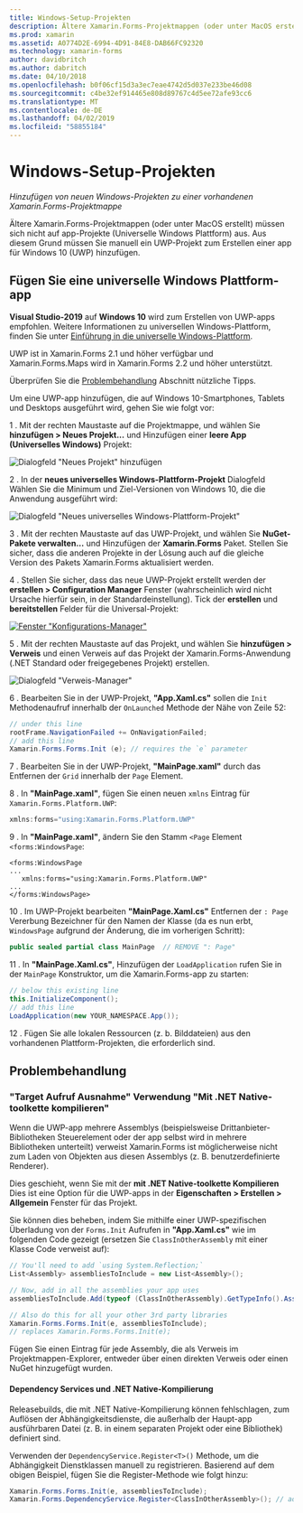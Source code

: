 ```yaml
---
title: Windows-Setup-Projekten
description: Ältere Xamarin.Forms-Projektmappen (oder unter MacOS erstellt) keine Projekte für die universelle Windows-Plattform, und daher wird in diesem Artikel erläutert, wie einer vorhandenen Xamarin.Forms-Projektmappe ein neues UWP-Projekt hinzugefügt.
ms.prod: xamarin
ms.assetid: A0774D2E-6994-4D91-84E8-DAB66FC92320
ms.technology: xamarin-forms
author: davidbritch
ms.author: dabritch
ms.date: 04/10/2018
ms.openlocfilehash: b0f06cf15d3a3ec7eae4742d5d037e233be46d08
ms.sourcegitcommit: c4be32ef914465e808d89767c4d5ee72afe93cc6
ms.translationtype: MT
ms.contentlocale: de-DE
ms.lasthandoff: 04/02/2019
ms.locfileid: "58855184"
---
```

# <a name="setup-windows-projects"></a>Windows-Setup-Projekten

_Hinzufügen von neuen Windows-Projekten zu einer vorhandenen Xamarin.Forms-Projektmappe_

Ältere Xamarin.Forms-Projektmappen (oder unter MacOS erstellt) müssen sich nicht auf app-Projekte (Universelle Windows Plattform) aus. Aus diesem Grund müssen Sie manuell ein UWP-Projekt zum Erstellen einer app für Windows 10 (UWP) hinzufügen.

## <a name="add-a-universal-windows-platform-app"></a>Fügen Sie eine universelle Windows Plattform-app

**Visual Studio-2019** auf **Windows 10** wird zum Erstellen von UWP-apps empfohlen. Weitere Informationen zu universellen Windows-Plattform, finden Sie unter [Einführung in die universelle Windows-Plattform](/windows/uwp/get-started/universal-application-platform-guide/).

UWP ist in Xamarin.Forms 2.1 und höher verfügbar und Xamarin.Forms.Maps wird in Xamarin.Forms 2.2 und höher unterstützt.

Überprüfen Sie die <a href="#troubleshooting">Problembehandlung</a> Abschnitt nützliche Tipps.

Um eine UWP-app hinzufügen, die auf Windows 10-Smartphones, Tablets und Desktops ausgeführt wird, gehen Sie wie folgt vor:

 1 . Mit der rechten Maustaste auf die Projektmappe, und wählen Sie **hinzufügen > Neues Projekt...**  und Hinzufügen einer **leere App (Universelles Windows)** Projekt:

  ![](universal-images/add-wu.png "Dialogfeld \"Neues Projekt\" hinzufügen")

 2 . In der **neues universelles Windows-Plattform-Projekt** Dialogfeld Wählen Sie die Minimum und Ziel-Versionen von Windows 10, die die Anwendung ausgeführt wird:

  ![](universal-images/target-version.png "Dialogfeld \"Neues universelles Windows-Plattform-Projekt\"")

 3 . Mit der rechten Maustaste auf das UWP-Projekt, und wählen Sie **NuGet-Pakete verwalten...**  und Hinzufügen der **Xamarin.Forms** Paket. Stellen Sie sicher, dass die anderen Projekte in der Lösung auch auf die gleiche Version des Pakets Xamarin.Forms aktualisiert werden.

 4 . Stellen Sie sicher, dass das neue UWP-Projekt erstellt werden der **erstellen > Configuration Manager** Fenster (wahrscheinlich wird nicht Ursache hierfür sein, in der Standardeinstellung). Tick der **erstellen** und **bereitstellen** Felder für die Universal-Projekt:

  [![](universal-images/configuration-sml.png "Fenster \"Konfigurations-Manager\"")](universal-images/configuration.png#lightbox "Konfigurations-Manager-Fenster")

 5 . Mit der rechten Maustaste auf das Projekt, und wählen Sie **hinzufügen > Verweis** und einen Verweis auf das Projekt der Xamarin.Forms-Anwendung (.NET Standard oder freigegebenes Projekt) erstellen.

  ![](universal-images/addref-sml.png "Dialogfeld \"Verweis-Manager\"")

 6 . Bearbeiten Sie in der UWP-Projekt, **"App.Xaml.cs"** sollen die `Init` Methodenaufruf innerhalb der `OnLaunched` Methode der Nähe von Zeile 52:

```csharp
// under this line
rootFrame.NavigationFailed += OnNavigationFailed;
// add this line
Xamarin.Forms.Forms.Init (e); // requires the `e` parameter
```

 7 . Bearbeiten Sie in der UWP-Projekt, **"MainPage.xaml"** durch das Entfernen der `Grid` innerhalb der `Page` Element.

 8 . In **"MainPage.xaml"**, fügen Sie einen neuen `xmlns` Eintrag für `Xamarin.Forms.Platform.UWP`:

```csharp
xmlns:forms="using:Xamarin.Forms.Platform.UWP"
```

 9 . In **"MainPage.xaml"**, ändern Sie den Stamm `<Page` Element `<forms:WindowsPage`:

```xaml
<forms:WindowsPage
...
   xmlns:forms="using:Xamarin.Forms.Platform.UWP"
...
</forms:WindowsPage>
```

 10 . Im UWP-Projekt bearbeiten **"MainPage.Xaml.cs"** Entfernen der `: Page` Vererbung Bezeichner für den Namen der Klasse (da es nun erbt, `WindowsPage` aufgrund der Änderung, die im vorherigen Schritt):

```csharp
public sealed partial class MainPage  // REMOVE ": Page"
```

 11 . In **"MainPage.Xaml.cs"**, Hinzufügen der `LoadApplication` rufen Sie in der `MainPage` Konstruktor, um die Xamarin.Forms-app zu starten:

```csharp
// below this existing line
this.InitializeComponent();
// add this line
LoadApplication(new YOUR_NAMESPACE.App());
```

<!--
11 . Double-click **Package.appxmanifest** to set these capabilities
  that are often required:

  Capabilities set:

  * Internet (Client)
  * Location
-->

12 . Fügen Sie alle lokalen Ressourcen (z. b. Bilddateien) aus den vorhandenen Plattform-Projekten, die erforderlich sind.

## <a name="troubleshooting"></a>Problembehandlung

<a name="target-invocation-exception" />

### <a name="target-invocation-exception-when-using-compile-with-net-native-tool-chain"></a>"Target Aufruf Ausnahme" Verwendung "Mit .NET Native-toolkette kompilieren"

Wenn die UWP-app mehrere Assemblys (beispielsweise Drittanbieter-Bibliotheken Steuerelement oder der app selbst wird in mehrere Bibliotheken unterteilt) verweist Xamarin.Forms ist möglicherweise nicht zum Laden von Objekten aus diesen Assemblys (z. B. benutzerdefinierte Renderer).

Dies geschieht, wenn Sie mit der **mit .NET Native-toolkette Kompilieren** Dies ist eine Option für die UWP-apps in der **Eigenschaften > Erstellen > Allgemein** Fenster für das Projekt.

Sie können dies beheben, indem Sie mithilfe einer UWP-spezifischen Überladung von der `Forms.Init` Aufrufen in **"App.Xaml.cs"** wie im folgenden Code gezeigt (ersetzen Sie `ClassInOtherAssembly` mit einer Klasse Code verweist auf):

```csharp
// You'll need to add `using System.Reflection;`
List<Assembly> assembliesToInclude = new List<Assembly>();

// Now, add in all the assemblies your app uses
assembliesToInclude.Add(typeof (ClassInOtherAssembly).GetTypeInfo().Assembly);

// Also do this for all your other 3rd party libraries
Xamarin.Forms.Forms.Init(e, assembliesToInclude);
// replaces Xamarin.Forms.Forms.Init(e);
```

Fügen Sie einen Eintrag für jede Assembly, die als Verweis im Projektmappen-Explorer, entweder über einen direkten Verweis oder einen NuGet hinzugefügt wurden.

#### <a name="dependency-services-and-net-native-compilation"></a>Dependency Services und .NET Native-Kompilierung

Releasebuilds, die mit .NET Native-Kompilierung können fehlschlagen, zum Auflösen der Abhängigkeitsdienste, die außerhalb der Haupt-app ausführbaren Datei (z. B. in einem separaten Projekt oder eine Bibliothek) definiert sind.

Verwenden der `DependencyService.Register<T>()` Methode, um die Abhängigkeit Dienstklassen manuell zu registrieren. Basierend auf dem obigen Beispiel, fügen Sie die Register-Methode wie folgt hinzu:

```csharp
Xamarin.Forms.Forms.Init(e, assembliesToInclude);
Xamarin.Forms.DependencyService.Register<ClassInOtherAssembly>(); // add this
```
